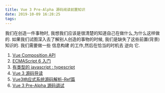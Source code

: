 ```yaml
---
title: Vue 3 Pre-Alpha 源码阅读前置知识
date: 2019-10-09 16:28:25
tags:
---
```


我们在创造一件事物时, 我想我们应该是很清楚的知道自己在做什么,为什么这样做的.
如果我们试图深入去了解别人创造的事物的时候, 我们是缺失了这些前置(背景)知识的.
我们需要做一些 信息构建 的工作,然后在恰当的时机去 逆向 它.

1. [Vue Composition API](https://vue-composition-api-rfc.netlify.com/#summary)
2. [ECMAScript 6 入门](http://es6.ruanyifeng.com/#README)
3. [有类型的 javascript : typescript](https://floatsyi.com/2019/10/07/%E6%9C%89%E7%B1%BB%E5%9E%8B%E7%9A%84-javascript-typescript/)
4. [Vue 3 源码导读](https://juejin.im/post/5d977f47e51d4578453274b3)
5. [Vue3响应式系统源码解析-Ref篇](https://zhuanlan.zhihu.com/p/85978064)
6. [Vue 3 Pre-Alpha 源码调试](https://floatsyi.com/2019/10/13/Vue-3-Pre-Alpha-%E6%BA%90%E7%A0%81%E8%B0%83%E8%AF%95/)

